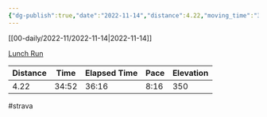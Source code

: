 ```yaml
---
{"dg-publish":true,"date":"2022-11-14","distance":4.22,"moving_time":"34:52","elapsed_time":"36:16","pace":"8:16","total_elevation_gain":350,"url":"https://www.strava.com/activities/8146215828","permalink":"/01-personal/strava/2022-11-14-lunch-run/","dgPassFrontmatter":true}
---
```



[[00-daily/2022-11/2022-11-14\|2022-11-14]]

[Lunch Run](https://www.strava.com/activities/8146215828)

| Distance | Time  | Elapsed Time | Pace | Elevation |
| -------- | ----- | ------------ | ---- | --------- |
| 4.22     | 34:52 | 36:16        | 8:16 | 350       |




#strava
